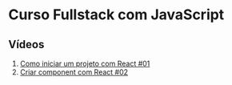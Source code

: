 # Curso Fullstack com JavaScript

## Vídeos

1. [Como iniciar um projeto com React #01](https://youtu.be/8Pqfyrfs4Zc)
2. [Criar component com React #02](https://youtu.be/84MZpJJyTsg)
